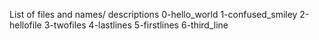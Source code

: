 List of files and names/ descriptions
0-hello_world
1-confused_smiley
2-hellofile
3-twofiles
4-lastlines
5-firstlines
6-third_line
